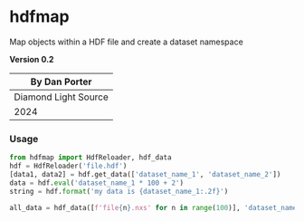 # hdfmap
Map objects within a HDF file and create a dataset namespace

**Version 0.2**

| By Dan Porter        | 
|----------------------|
| Diamond Light Source |
| 2024                 |

### Usage
```python
from hdfmap import HdfReloader, hdf_data
hdf = HdfReloader('file.hdf')
[data1, data2] = hdf.get_data(['dataset_name_1', 'dataset_name_2'])
data = hdf.eval('dataset_name_1 * 100 + 2')
string = hdf.format('my data is {dataset_name_1:.2f}')

all_data = hdf_data([f'file{n}.nxs' for n in range(100)], 'dataset_name')
```